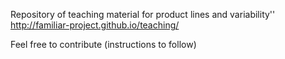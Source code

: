 Repository of teaching material for product lines and variability''
 http://familiar-project.github.io/teaching/

Feel free to contribute (instructions to follow)
